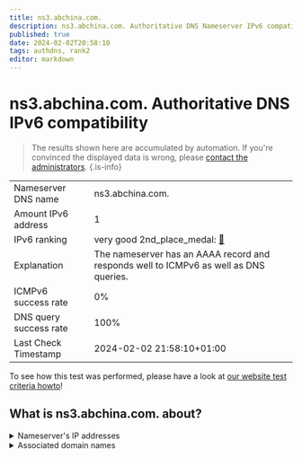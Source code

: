 ```yaml
---
title: ns3.abchina.com.
description: ns3.abchina.com. Authoritative DNS Nameserver IPv6 compatibility
published: true
date: 2024-02-02T20:58:10
tags: authdns, rank2
editor: markdown
---
```


# ns3.abchina.com. Authoritative DNS IPv6 compatibility

> The results shown here are accumulated by automation. If you're convinced the displayed data is wrong, please [contact the administrators](/howto/chat). 
{.is-info}




|   |   |
| - | - |
| Nameserver DNS name | ns3.abchina.com.
| Amount IPv6 address | 1
| IPv6 ranking | very good 2nd_place_medal: [🔗](/howto/ranking) |
| Explanation | The nameserver has an AAAA record and responds well to ICMPv6 as well as DNS queries. |
| ICMPv6 success rate | 0%|
| DNS query success rate | 100% |
| Last Check Timestamp | 2024-02-02 21:58:10+01:00 |

To see how this test was performed, please have a look at [our website test criteria howto](/howto/testcriteria/authdns)!


## What is ns3.abchina.com. about?




<details>
<summary>Nameserver's IP addresses</summary>

240e:e5:8e00:8::7

</details>



<details>
<summary>Associated domain names</summary>

www.abchina.com

</details>
